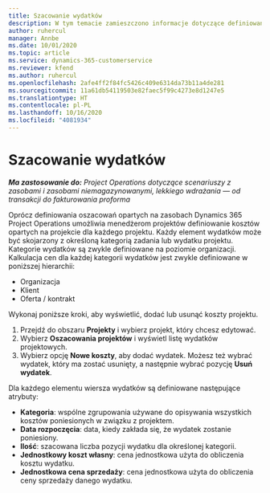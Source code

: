 ```yaml
---
title: Szacowanie wydatków
description: W tym temacie zamieszczono informacje dotyczące definiowania lub szacowania kosztów opartych na projektach.
author: ruhercul
manager: Annbe
ms.date: 10/01/2020
ms.topic: article
ms.service: dynamics-365-customerservice
ms.reviewer: kfend
ms.author: ruhercul
ms.openlocfilehash: 2afe4ff2f84fc5426c409e6314da73b11a4de281
ms.sourcegitcommit: 11a61db54119503e82faec5f99c4273e8d1247e5
ms.translationtype: HT
ms.contentlocale: pl-PL
ms.lasthandoff: 10/16/2020
ms.locfileid: "4081934"
---
```

# <a name="expense-estimates"></a>Szacowanie wydatków
_**Ma zastosowanie do:** Project Operations dotyczące scenariuszy z zasobami i zasobami niemagazynowanymi, lekkiego wdrażania — od transakcji do fakturowania proforma_

Oprócz definiowania oszacowań opartych na zasobach Dynamics 365 Project Operations umożliwia menedżerom projektów definiowanie kosztów opartych na projekcie dla każdego projektu. Każdy element wydatków może być skojarzony z określoną kategorią zadania lub wydatku projektu. Kategorie wydatków są zwykle definiowane na poziomie organizacji. Kalkulacja cen dla każdej kategorii wydatków jest zwykle definiowane w poniższej hierarchii:

- Organizacja
- Klient
- Oferta / kontrakt

Wykonaj poniższe kroki, aby wyświetlić, dodać lub usunąć koszty projektu.

1. Przejdź do obszaru **Projekty** i wybierz projekt, który chcesz edytować.
2. Wybierz **Oszacowania projektów** i wyświetl listę wydatków projektowych.
3. Wybierz opcję **Nowe koszty**, aby dodać wydatek. Możesz też wybrać wydatek, który ma zostać usunięty, a następnie wybrać pozycję **Usuń wydatek**.

Dla każdego elementu wiersza wydatków są definiowane następujące atrybuty:

- **Kategoria**: wspólne zgrupowania używane do opisywania wszystkich kosztów poniesionych w związku z projektem.
- **Data rozpoczęcia**: data, kiedy zakłada się, że wydatek zostanie poniesiony.
- **Ilość**: szacowana liczba pozycji wydatku dla określonej kategorii.
- **Jednostkowy koszt własny**: cena jednostkowa użyta do obliczenia kosztu wydatku.
- **Jednostkowa cena sprzedaży**: cena jednostkowa użyta do obliczenia ceny sprzedaży danego wydatku.

